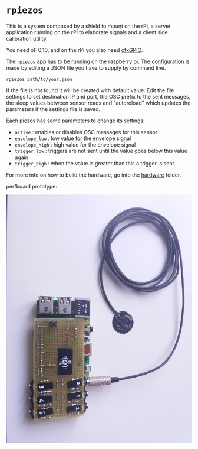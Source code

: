 `rpiezos`
==============

This is a system composed by a shield to mount on the rPi, a server application running on the rPi to elaborate signals and a client side calibration utility.

You need oF 0.10, and on the rPi you also need [ofxGPIO](https://github.com/kashimAstro/ofxGPIO).

The `rpiezos` app has to be running on the raspberry pi. The configuration is made by editing a JSON file you have to supply by command line.

```
rpiezos path/to/your.json
```
If the file is not found it will be created with default value. Edit the file settings to set destination IP and port, the OSC prefix to the sent messages, the sleep values between sensor reads and "autoreload" which updates the parameters if the settings file is saved.
    
Each piezos has some parameters to change its settings:
- `active` : enables or disables OSC messages for this sensor
- `envelope_low` : low value for the envelope signal 
- `envelope_high` : high value for the envelope signal 
- `trigger_low` : triggers are not sent until the value goes below this value again
- `trigger_high` : when the value is greater than this a trigger is sent
    
   
For more info on how to build the hardware, go into the [hardware](https://github.com/npisanti/ofxClayblocks/tree/master/cb_piezos/hardware) folder.

perfboard prototype:
<p align="center">
  <img src="https://raw.githubusercontent.com/npisanti/ofxClayblocks/master/cb_piezos/prototype.jpg" width="700">
</p>
